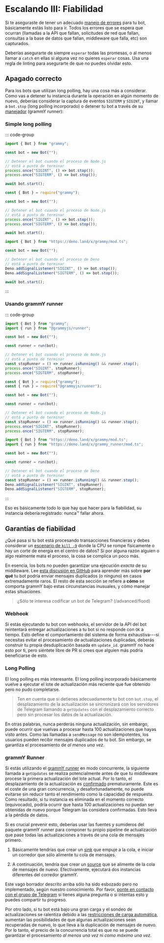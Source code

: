 # Escalando III: Fiabilidad

Si te aseguraste de tener un adecuado [manejo de errores](../guide/errors) para
tu bot, básicamente estás listo para ir. Todos los errores que se espera que
ocurran (llamadas a la API que fallan, solicitudes de red que fallan, consultas
a la base de datos que fallan, middleware que falla, etc) son capturados.

Deberías asegurarte de siempre `esperar` todas las promesas, o al menos llamar a
`catch` en ellas si alguna vez no quieres `esperar` cosas. Usa una regla de
linting para asegurarte de que no puedes olvidar esto.

## Apagado correcto

Para los bots que utilizan long polling, hay una cosa más a considerar. Como vas
a detener tu instancia durante la operación en algún momento de nuevo, deberías
considerar la captura de eventos `SIGTERM` y `SIGINT`, y llamar a `bot.stop`
(long polling incorporado) o detener tu bot a través de su
[manejador](/ref/runner/runnerhandle#stop) (grammY runner):

### Simple long polling

::: code-group

```ts [TypeScript]
import { Bot } from "grammy";

const bot = new Bot("");

// Detener el bot cuando el proceso de Node.js
// está a punto de terminar
process.once("SIGINT", () => bot.stop());
process.once("SIGTERM", () => bot.stop());

await bot.start();
```

```js [JavaScript]
const { Bot } = require("grammy");

const bot = new Bot("");

// Detener el bot cuando el proceso de Node.js
// está a punto de terminar
process.once("SIGINT", () => bot.stop());
process.once("SIGTERM", () => bot.stop());

await bot.start();
```

```ts [Deno]
import { Bot } from "https://deno.land/x/grammy/mod.ts";

const bot = new Bot("");

// Detener el bot cuando el proceso de Deno
// está a punto de terminar
Deno.addSignalListener("SIGINT", () => bot.stop());
Deno.addSignalListener("SIGTERM", () => bot.stop());

await bot.start();
```

:::

### Usando grammY runner

::: code-group

```ts [TypeScript]
import { Bot } from "grammy";
import { run } from "@grammyjs/runner";

const bot = new Bot("");

const runner = run(bot);

// Detener el bot cuando el proceso de Node.js
// está a punto de terminar
const stopRunner = () => runner.isRunning() && runner.stop();
process.once("SIGINT", stopRunner);
process.once("SIGTERM", stopRunner);
```

```js [JavaScript]
const { Bot } = require("grammy");
const { run } = require("@grammyjs/runner");

const bot = new Bot("");

const runner = run(bot);

// Detener el bot cuando el proceso de Node.js
// está a punto de terminar
const stopRunner = () => runner.isRunning() && runner.stop();
process.once("SIGINT", stopRunner);
process.once("SIGTERM", stopRunner);
```

```ts [Deno]
import { Bot } from "https://deno.land/x/grammy/mod.ts";
import { run } from "https://deno.land/x/grammy_runner/mod.ts";

const bot = new Bot("");

const runner = run(bot);

// Detener el bot cuando el proceso de Deno
// está a punto de terminar
const stopRunner = () => runner.isRunning() && runner.stop();
Deno.addSignalListener("SIGINT", stopRunner);
Deno.addSignalListener("SIGTERM", stopRunner);
```

:::

Eso es básicamente todo lo que hay que hacer para la fiabilidad, su instancia
debería:registrado: nunca:tm: fallar ahora.

## Garantías de fiabilidad

¿Qué pasa si tu bot está procesando transacciones financieras y debes considerar
un
[escenario de `kill -9`](https://stackoverflow.com/questions/43724467/what-is-the-difference-between-kill-and-kill-9)
donde la CPU se rompe físicamente o hay un corte de energía en el centro de
datos? Si por alguna razón alguien o algo realmente mata el proceso, la cosa se
complica un poco más.

En esencia, los bots no pueden garantizar una ejecución _exacta_ de su
middleware. Lee
[esta discusión en GitHub](https://github.com/tdlib/telegram-bot-api/issues/126)
para aprender más sobre **por qué** tu bot podría enviar mensajes duplicados (o
ninguno) en casos extremadamente raros. El resto de esta sección se refiere a
**cómo** se comporta grammY bajo estas circunstancias inusuales, y cómo manejar
estas situaciones.

> ¿Sólo te interesa codificar un bot de Telegram? (/advanced/flood)

### Webhook

Si estás ejecutando tu bot con webhooks, el servidor de la API del bot
reintentará entregar actualizaciones a tu bot si no responde con `OK` a tiempo.
Esto define el comportamiento del sistema de forma exhaustiva---si necesitas
evitar el procesamiento de actualizaciones duplicadas, deberás construir tu
propia desduplicación basada en `update_id`. grammY no hace esto por ti, pero
siéntete libre de PR si crees que alguien más podría beneficiarse de esto.

### Long Polling

El long polling es más interesante. El long polling incorporado básicamente
vuelve a ejecutar el lote de actualización más reciente que fue obtenido pero no
pudo completarse.

> Ten en cuenta que si detienes adecuadamente tu bot con `bot.stop`, el
> desplazamiento de la actualización se sincronizará con los servidores de
> Telegram llamando a `getUpdates` con el desplazamiento correcto pero sin
> procesar los datos de la actualización.

En otras palabras, nunca perderás ninguna actualización, sin embargo, puede
ocurrir que vuelvas a procesar hasta 100 actualizaciones que hayas visto antes.
Como las llamadas a `sendMessage` no son idempotentes, los usuarios pueden
recibir mensajes duplicados de tu bot. Sin embargo, se garantiza el
procesamiento de _al menos una vez_.

### grammY Runner

Si estás utilizando el [grammY runner](../plugins/runner) en modo concurrente,
la siguiente llamada a `getUpdates` se realiza potencialmente antes de que tu
middleware procese la primera actualización del lote actual. Por lo tanto, el
desplazamiento de la actualización es
[confirmado](https://core.telegram.org/bots/api#getupdates) prematuramente. Este
es el coste de una gran concurrencia, y desafortunadamente, no puede evitarse
sin reducir tanto el rendimiento como la capacidad de respuesta. Como resultado,
si tu instancia es eliminada en el momento correcto (equivocado), podría ocurrir
que hasta 100 actualizaciones no puedan ser obtenidas de nuevo porque Telegram
las considera confirmadas. Esto lleva a la pérdida de datos.

Si es crucial prevenir esto, deberías usar las fuentes y sumideros del paquete
grammY runner para componer tu propio pipeline de actualización que pase todas
las actualizaciones a través de una cola de mensajes primero.

1. Básicamente tendrías que crear un [sink](/ref/runner/updatesink) que empuje a
   la cola, e iniciar un corredor que sólo alimente tu cola de mensajes.

2. A continuación, tendría que crear un [source](/ref/runner/updatesource) que
   se alimente de la cola de mensajes de nuevo. Efectivamente, ejecutará dos
   instancias diferentes del corredor grammY.

Este vago borrador descrito arriba sólo ha sido esbozado pero no implementado,
según nuestro conocimiento. Por favor,
[ponte en contacto con el grupo de Telegram](https://t.me/grammyjs) si tienes
alguna pregunta o si intentas esto y puedes compartir tu progreso.

Por otro lado, si tu bot está bajo una gran carga y el sondeo de actualizaciones
se ralentiza debido a las
[restricciones de carga automática](../plugins/runner#sink), aumentan las
posibilidades de que algunas actualizaciones sean recuperadas de nuevo, lo que
lleva a la duplicación de mensajes de nuevo. Por lo tanto, el precio de la
concurrencia total es que no se puede garantizar el procesamiento _al menos una
vez_ ni _como máximo una vez_.
